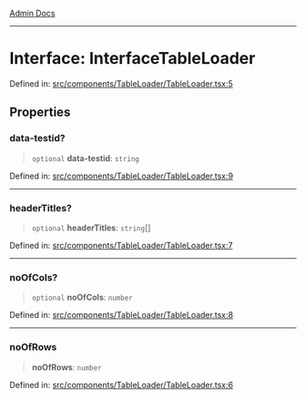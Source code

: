 [Admin Docs](/)

***

# Interface: InterfaceTableLoader

Defined in: [src/components/TableLoader/TableLoader.tsx:5](https://github.com/PalisadoesFoundation/talawa-admin/blob/main/src/components/TableLoader/TableLoader.tsx#L5)

## Properties

### data-testid?

> `optional` **data-testid**: `string`

Defined in: [src/components/TableLoader/TableLoader.tsx:9](https://github.com/PalisadoesFoundation/talawa-admin/blob/main/src/components/TableLoader/TableLoader.tsx#L9)

***

### headerTitles?

> `optional` **headerTitles**: `string`[]

Defined in: [src/components/TableLoader/TableLoader.tsx:7](https://github.com/PalisadoesFoundation/talawa-admin/blob/main/src/components/TableLoader/TableLoader.tsx#L7)

***

### noOfCols?

> `optional` **noOfCols**: `number`

Defined in: [src/components/TableLoader/TableLoader.tsx:8](https://github.com/PalisadoesFoundation/talawa-admin/blob/main/src/components/TableLoader/TableLoader.tsx#L8)

***

### noOfRows

> **noOfRows**: `number`

Defined in: [src/components/TableLoader/TableLoader.tsx:6](https://github.com/PalisadoesFoundation/talawa-admin/blob/main/src/components/TableLoader/TableLoader.tsx#L6)
